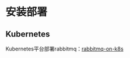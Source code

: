 # 安装部署
## Kubernetes
Kubernetes平台部署rabbitmq：[rabbitmq-on-k8s](https://github.com/zdq0394/scripts/tree/master/middleware/rabbitmq/kubernetes)